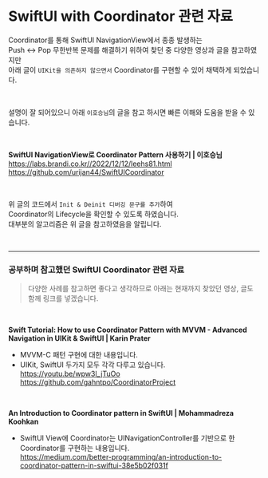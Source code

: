 # SwiftUI with Coordinator 관련 자료

Coordinator를 통해 SwiftUI NavigationView에서 종종 발생하는   
Push <-> Pop 무한반복 문제를 해결하기 위하여 찾던 중 다양한 영상과 글을 참고하였지만   
아래 글이 `UIKit을 의존하지 않으면서` Coordinator를 구현할 수 있어 채택하게 되었습니다.    

<br>

설명이 잘 되어있으니 아래 `이호승님`의 글을 참고 하시면 빠른 이해와 도움을 받을 수 있습니다.

<br>

**SwiftUI NavigationView로 Coordinator Pattern 사용하기 | 이호승님**
https://labs.brandi.co.kr//2022/12/12/leehs81.html
https://github.com/urijan44/SwiftUICoordinator

<br>

위 글의 코드에서 `Init & Deinit 디버깅 문구를 추가`하여  
Coordinator의 Lifecycle을 확인할 수 있도록 하였습니다.     
대부분의 알고리즘은 위 글을 참고하였음을 알립니다.

<br>

---

### 공부하며 참고했던 SwiftUI Coordinator 관련 자료

> 다양한 사례를 참고하면 좋다고 생각하므로 아래는 현재까지 찾았던 영상, 글도 함께 링크를 넣겠습니다.

<br>

**Swift Tutorial: How to use Coordinator Pattern with MVVM - Advanced Navigation in UIKit & SwiftUI | Karin Prater**
- MVVM-C 패턴 구현에 대한 내용입니다.
- UIKit, SwiftUI 두가지 모두 각각 다루고 있습니다.   
https://youtu.be/wpw3l_jTuOo
https://github.com/gahntpo/CoordinatorProject

<br>

**An Introduction to Coordinator pattern in SwiftUI | Mohammadreza Koohkan**
- SwiftUI View에 Coordinator는 UINavigationController를 기반으로 한 Coordinator를 구현하는 내용입니다.   
https://medium.com/better-programming/an-introduction-to-coordinator-pattern-in-swiftui-38e5b02f031f
